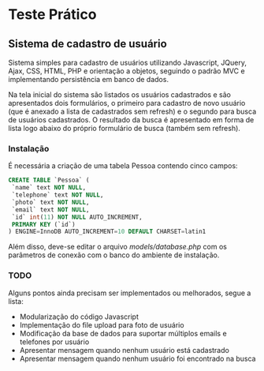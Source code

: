 Teste Prático
====================

Sistema de cadastro de usuário
---------------------

Sistema simples para cadastro de usuários utilizando Javascript, JQuery,
Ajax, CSS, HTML, PHP e orientação a objetos, seguindo o padrão MVC e
implementando persistência em banco de dados.



Na tela inicial do sistema são listados os usuários cadastrados e são
apresentados dois formulários, o primeiro para cadastro de novo usuário
(que é anexado a lista de cadastrados sem refresh) e o segundo para busca
de usuários cadastrados. O resultado da busca é apresentado em forma de
lista logo abaixo do próprio formulário de busca (também sem refresh).


### Instalação
É necessária a criação de uma tabela Pessoa contendo cinco campos:

```sql
CREATE TABLE `Pessoa` (
 `name` text NOT NULL,
 `telephone` text NOT NULL,
 `photo` text NOT NULL,
 `email` text NOT NULL,
 `id` int(11) NOT NULL AUTO_INCREMENT,
 PRIMARY KEY (`id`)
) ENGINE=InnoDB AUTO_INCREMENT=10 DEFAULT CHARSET=latin1
```

Além disso, deve-se editar o arquivo *models/database.php* com os parâmetros
de conexão com o banco do ambiente de instalação.

### TODO
Alguns pontos ainda precisam ser implementados ou melhorados, segue a lista:


* Modularização do código Javascript
* Implementação do file upload para foto de usuário
* Modificação da base de dados para suportar múltiplos emails e telefones por usuário
* Apresentar mensagem quando nenhum usuário está cadastrado
* Apresentar mensagem quando nenhum usuário foi encontrado na busca

